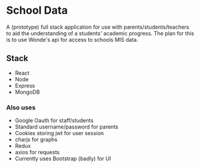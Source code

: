 # School Data

A (prototype) full stack application for use with parents/students/teachers to aid the understanding of a students' academic progress. The plan for this is to use Wonde's api for access to schools MIS data.

## Stack

- React
- Node
- Express
- MongoDB

### Also uses

- Google Oauth for staff/students
- Standard username/password for parents
- Cookies storing jwt for user session
- charjs for graphs
- Redux
- axios for requests
- Currently uses Bootstrap (badly) for UI
